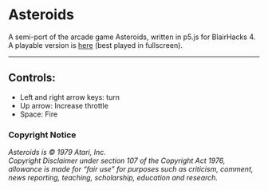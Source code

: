 <h1>Asteroids</h1>
A semi-port of the arcade game Asteroids, written in p5.js for BlairHacks 4. A playable version is <a href="https://editor.p5js.org/pjh.cure/full/cLQ04pSW">here</a> (best played in fullscreen).
<hr />
<h2>Controls:</h2>
<ul>
<li>Left and right arrow keys: turn</li>
<li>Up arrow: Increase throttle</li>
<li>Space: Fire</li>
</ul>

<h3>Copyright Notice</h3>
<i>Asteroids is &copy; 1979 Atari, Inc.<br>
Copyright Disclaimer under section 107 of the Copyright Act 1976, 
allowance is made for “fair use” for purposes such as criticism, 
comment, news reporting, teaching, scholarship, education and research.</i>

